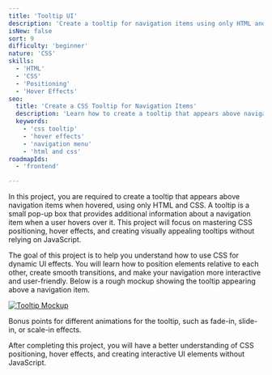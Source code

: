 ```yaml
---
title: 'Tooltip UI'  
description: 'Create a tooltip for navigation items using only HTML and CSS.'  
isNew: false  
sort: 9  
difficulty: 'beginner'  
nature: 'CSS'
skills:  
  - 'HTML'  
  - 'CSS'  
  - 'Positioning'
  - 'Hover Effects'
seo:  
  title: 'Create a CSS Tooltip for Navigation Items'  
  description: 'Learn how to create a tooltip that appears above navigation items on hover using only HTML and CSS.'  
  keywords:  
    - 'css tooltip'
    - 'hover effects'
    - 'navigation menu'
    - 'html and css'  
roadmapIds:  
  - 'frontend'  

---
```


In this project, you are required to create a tooltip that appears above navigation items when hovered, using only HTML and CSS. A tooltip is a small pop-up box that provides additional information about a navigation item when a user hovers over it. This project will focus on mastering CSS positioning, hover effects, and creating visually appealing tooltips without relying on JavaScript.

The goal of this project is to help you understand how to use CSS for dynamic UI effects. You will learn how to position elements relative to each other, create smooth transitions, and make your navigation more interactive and user-friendly. Below is a rough mockup showing the tooltip appearing above a navigation item.

[![Tooltip Mockup](https://assets.roadmap.sh/guest/tooltip-zh8gm.png)](https://assets.roadmap.sh/guest/tooltip-zh8gm.png)

Bonus points for different animations for the tooltip, such as fade-in, slide-in, or scale-in effects.

After completing this project, you will have a better understanding of CSS positioning, hover effects, and creating interactive UI elements without JavaScript.